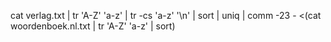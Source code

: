 cat verlag.txt | tr 'A-Z' 'a-z' | tr -cs 'a-z' '\n' | sort | uniq | comm -23 - <(cat woordenboek.nl.txt | tr 'A-Z' 'a-z' | sort)


